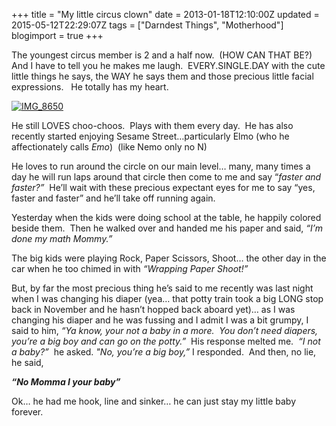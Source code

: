 +++
title = "My little circus clown"
date = 2013-01-18T12:10:00Z
updated = 2015-05-12T22:29:07Z
tags = ["Darndest Things", "Motherhood"]
blogimport = true 
+++

The youngest circus member is 2 and a half now.&#160; (HOW CAN THAT BE?) And I have to tell you he makes me laugh.&#160; EVERY.SINGLE.DAY with the cute little things he says, the WAY he says them and those precious little facial expressions.&#160;&#160; He totally has my heart.&#160; 

[![IMG_8650](https://latc.s3.amazonaws.com/wp-content/uploads/2013/01/IMG_8650.jpg "IMG_8650")](https://latc.s3.amazonaws.com/wp-content/uploads/2013/01/IMG_8650.jpg)

He still LOVES choo-choos.&#160; Plays with them every day.&#160; He has also recently started enjoying Sesame Street…particularly Elmo (who he affectionately calls _Emo_)&#160; (like Nemo only no N)&#160; 

He loves to run around the circle on our main level… many, many times a day he will run laps around that circle then come to me and say “_faster and faster?”_&#160; He’ll wait with these precious expectant eyes for me to say “yes, faster and faster” and he’ll take off running again. 

Yesterday when the kids were doing school at the table, he happily colored beside them.&#160; Then he walked over and handed me his paper and said, _“I’m done my math Mommy.”_

The big kids were playing Rock, Paper Scissors, Shoot… the other day in the car when he too chimed in with _“Wrapping Paper Shoot!”_

But, by far the most precious thing he’s said to me recently was last night when I was changing his diaper (yea… that potty train took a big LONG stop back in November and he hasn’t hopped back aboard yet)… as I was changing his diaper and he was fussing and I admit I was a bit grumpy, I said to him, _“Ya know, your not a baby in a more.&#160; You don’t need diapers, you’re a big boy and can go on the potty.”_&#160; His response melted me.&#160; _“I not a baby?”_&#160; he asked.  _&quot;No, you’re a big boy,”_ I responded.&#160; And then, no lie, he said, 

_**“No Momma I your baby”**_ 

Ok… he had me hook, line and sinker… he can just stay my little baby forever.&#160; 
